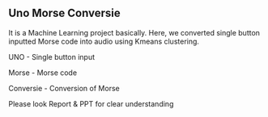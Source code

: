 Uno Morse Conversie
-------------------
It is a Machine Learning project basically. Here, we converted single button inputted Morse code into audio using Kmeans clustering.

UNO - Single button input

Morse - Morse code

Conversie - Conversion of Morse

Please look Report & PPT for clear understanding
